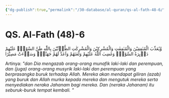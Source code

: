 ```yaml
---
{"dg-publish":true,"permalink":"/30-database/al-quran/qs-al-fath-48-6/"}
---
```



# QS. Al-Fath (48)-6
وَّيُعَذِّبَ الْمُنٰفِقِيْنَ وَالْمُنٰفِقٰتِ وَالْمُشْرِكِيْنَ وَالْمُشْرِكٰتِ الظَّاۤنِّيْنَ بِاللّٰهِ ظَنَّ السَّوْءِۗ عَلَيْهِمْ دَاۤىِٕرَةُ السَّوْءِۚ وَغَضِبَ اللّٰهُ عَلَيْهِمْ وَلَعَنَهُمْ وَاَعَدَّ لَهُمْ جَهَنَّمَۗ وَسَاۤءَتْ مَصِيْرًا 

Artinya: *"dan Dia mengazab orang-orang munafik laki-laki dan perempuan, dan (juga) orang-orang musyrik laki-laki dan perempuan yang berprasangka buruk terhadap Allah. Mereka akan mendapat giliran (azab) yang buruk dan Allah murka kepada mereka dan mengutuk mereka serta menyediakan neraka Jahanam bagi mereka. Dan (neraka Jahanam) itu seburuk-buruk tempat kembali. "*
